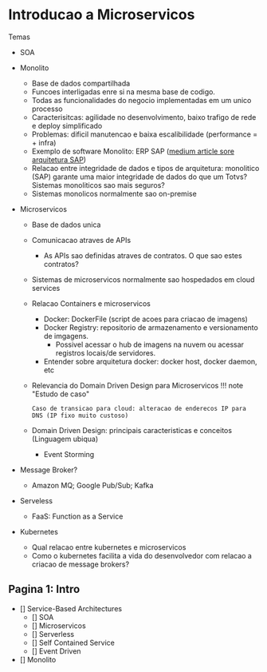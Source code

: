 # Introducao a Microservicos


Temas
- SOA
- Monolito
  - Base de dados compartilhada
  - Funcoes interligadas enre si na mesma base de codigo.
  - Todas as funcionalidades do negocio implementadas em um unico processo
  - Caracterisitcas: agilidade no desenvolvimento, baixo trafigo de rede e deploy simplificado
  - Problemas: dificil manutencao e baixa escalibilidade (performance = + infra)
  - Exemplo de software Monolito: ERP SAP ([medium article sore arquitetura SAP](https://medium.com/@BernhardBuhl/monolith-vs-sap-vs-microservices-65709e8450db))
  - Relacao entre integridade de dados e tipos de arquitetura: monolitico (SAP) garante uma maior integridade de dados do que um Totvs? Sistemas monoliticos sao mais seguros?
  - Sistemas monolicos normalmente sao on-premise

- Microservicos
  - Base de dados unica
  - Comunicacao atraves de APIs
    - As APIs sao definidas atraves de contratos. O que sao estes contratos?
  - Sistemas de microservicos normalmente sao hospedados em cloud services
  - Relacao Containers e microservicos
    - Docker: DockerFile (script de acoes para criacao de imagens)
    - Docker Registry: repositorio de armazenamento e versionamento de imgagens.
      - Possivel acessar o hub de imagens na nuvem ou acessar registros locais/de servidores.
    - Entender sobre arquitetura docker: docker host, docker daemon, etc
  - Relevancia do Domain Driven Design para Microservicos
  !!! note "Estudo de caso"

        Caso de transicao para cloud: alteracao de enderecos IP para DNS (IP fixo muito custoso)

  - Domain Driven Design: principais caracteristicas e conceitos (Linguagem ubiqua)
    - Event Storming

- Message Broker?
  - Amazon MQ; Google Pub/Sub; Kafka

- Serveless
  - FaaS: Function as a Service
- Kubernetes
  - Qual relacao entre kubernetes e microservicos
  - Como o kubernetes facilita a vida do desenvolvedor com relacao a criacao de message brokers?


## Pagina 1: Intro

- [] Service-Based Architectures
  - [] SOA
  - [] Microservicos
  - [] Serverless
  - [] Self Contained Service
  - [] Event Driven
- [] Monolito



